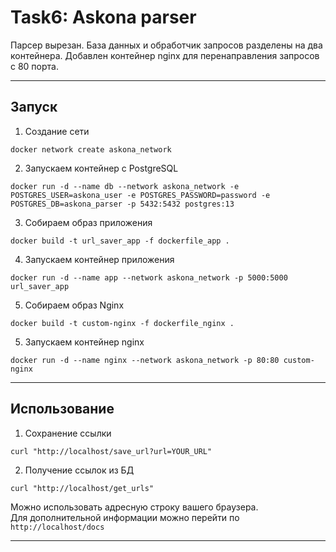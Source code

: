 # Task6: Askona parser
Парсер вырезан. База данных и обработчик запросов разделены на два контейнера. Добавлен контейнер nginx для перенаправления запросов с 80 порта.

---
## Запуск
 1. Создание сети
  ```
  docker network create askona_network
  ```
 2. Запускаем контейнер с PostgreSQL
  ```
  docker run -d --name db --network askona_network -e POSTGRES_USER=askona_user -e POSTGRES_PASSWORD=password -e POSTGRES_DB=askona_parser -p 5432:5432 postgres:13
  ```
 3. Собираем образ приложения
  ```
  docker build -t url_saver_app -f dockerfile_app .
  ```
 4. Запускаем контейнер приложения
  ```
  docker run -d --name app --network askona_network -p 5000:5000 url_saver_app
  ```
 5. Собираем образ Nginx  
  ```
  docker build -t custom-nginx -f dockerfile_nginx .
  ```
 5. Запускаем контейнер nginx
  ```
  docker run -d --name nginx --network askona_network -p 80:80 custom-nginx
  ```  

---
## Использование
 1. Сохранение ссылки
  ```
  curl "http://localhost/save_url?url=YOUR_URL"
  ```
 2. Получение ссылок из БД
  ```
  curl "http://localhost/get_urls"
  ```  

 Можно использовать адресную строку вашего браузера.  
 Для дополнительной информации можно перейти по `http://localhost/docs`

---